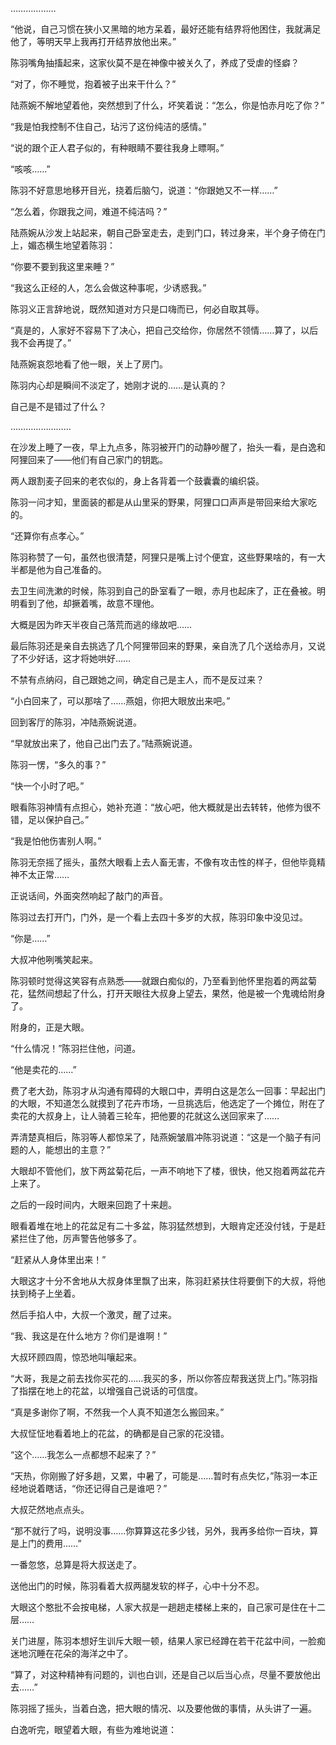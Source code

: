 ………………

“他说，自己习惯在狭小又黑暗的地方呆着，最好还能有结界将他困住，我就满足他了，等明天早上我再打开结界放他出来。”

陈羽嘴角抽搐起来，这家伙莫不是在神像中被关久了，养成了受虐的怪癖？

“对了，你不睡觉，抱着被子出来干什么？”

陆燕婉不解地望着他，突然想到了什么，坏笑着说：“怎么，你是怕赤月吃了你？”

“我是怕我控制不住自己，玷污了这份纯洁的感情。”

“说的跟个正人君子似的，有种眼睛不要往我身上瞟啊。”

“咳咳……”

陈羽不好意思地移开目光，挠着后脑勺，说道：“你跟她又不一样……”

“怎么着，你跟我之间，难道不纯洁吗？”

陆燕婉从沙发上站起来，朝自己卧室走去，走到门口，转过身来，半个身子倚在门上，媚态横生地望着陈羽：

“你要不要到我这里来睡？”

“我这么正经的人，怎么会做这种事呢，少诱惑我。”

陈羽义正言辞地说，既然知道对方只是口嗨而已，何必自取其辱。

“真是的，人家好不容易下了决心，把自己交给你，你居然不领情……算了，以后我不会再提了。”

陆燕婉哀怨地看了他一眼，关上了房门。

陈羽内心却是瞬间不淡定了，她刚才说的……是认真的？

自己是不是错过了什么？

……………………

在沙发上睡了一夜，早上九点多，陈羽被开门的动静吵醒了，抬头一看，是白逸和阿狸回来了——他们有自己家门的钥匙。

两人跟割麦子回来的老农似的，身上各背着一个鼓囊囊的编织袋。

陈羽一问才知，里面装的都是从山里采的野果，阿狸口口声声是带回来给大家吃的。

“还算你有点孝心。”

陈羽称赞了一句，虽然也很清楚，阿狸只是嘴上讨个便宜，这些野果啥的，有一大半都是他为自己准备的。

去卫生间洗漱的时候，陈羽到自己的卧室看了一眼，赤月也起床了，正在叠被。明明看到了他，却撅着嘴，故意不理他。

大概是因为昨天半夜自己落荒而逃的缘故吧……

最后陈羽还是亲自去挑选了几个阿狸带回来的野果，亲自洗了几个送给赤月，又说了不少好话，这才将她哄好……

不禁有点纳闷，自己跟她之间，确定自己是主人，而不是反过来？

“小白回来了，可以那啥了……燕姐，你把大眼放出来吧。”

回到客厅的陈羽，冲陆燕婉说道。

“早就放出来了，他自己出门去了。”陆燕婉说道。

陈羽一愣，“多久的事？”

“快一个小时了吧。”

眼看陈羽神情有点担心，她补充道：“放心吧，他大概就是出去转转，他修为很不错，足以保护自己。”

“我是怕他伤害别人啊。”

陈羽无奈摇了摇头，虽然大眼看上去人畜无害，不像有攻击性的样子，但他毕竟精神不太正常……

正说话间，外面突然响起了敲门的声音。

陈羽过去打开门，门外，是一个看上去四十多岁的大叔，陈羽印象中没见过。

“你是……”

大叔冲他咧嘴笑起来。

陈羽顿时觉得这笑容有点熟悉——就跟白痴似的，乃至看到他怀里抱着的两盆菊花，猛然间想起了什么，打开天眼往大叔身上望去，果然，他是被一个鬼魂给附身了。

附身的，正是大眼。

“什么情况！”陈羽拦住他，问道。

“他是卖花的……”

费了老大劲，陈羽才从沟通有障碍的大眼口中，弄明白这是怎么一回事：早起出门的大眼，不知道怎么就摸到了花卉市场，一旦挑选后，他选定了一个摊位，附在了卖花的大叔身上，让人骑着三轮车，把他要的花就这么送回家来了……

弄清楚真相后，陈羽等人都惊呆了，陆燕婉皱眉冲陈羽说道：“这是一个脑子有问题的人，能想出的主意？”

大眼却不管他们，放下两盆菊花后，一声不响地下了楼，很快，他又抱着两盆花卉上来了。

之后的一段时间内，大眼来回跑了十来趟。

眼看着堆在地上的花盆足有二十多盆，陈羽猛然想到，大眼肯定还没付钱，于是赶紧拦住了他，厉声警告他够多了。

“赶紧从人身体里出来！”

大眼这才十分不舍地从大叔身体里飘了出来，陈羽赶紧扶住将要倒下的大叔，将他扶到椅子上坐着。

然后手掐人中，大叔一个激灵，醒了过来。

“我、我这是在什么地方？你们是谁啊！”

大叔环顾四周，惊恐地叫嚷起来。

“大哥，我是之前去找你买花的……我买的多，所以你答应帮我送货上门。”陈羽指了指摆在地上的花盆，以增强自己说话的可信度。

“真是多谢你了啊，不然我一个人真不知道怎么搬回来。”

大叔怔怔地看着地上的花盆，的确都是自己家的花没错。

“这个……我怎么一点都想不起来了？”

“天热，你刚搬了好多趟，又累，中暑了，可能是……暂时有点失忆，”陈羽一本正经地说着瞎话，“你还记得自己是谁吧？”

大叔茫然地点点头。

“那不就行了吗，说明没事……你算算这花多少钱，另外，我再多给你一百块，算是上门的费用……”

一番忽悠，总算是将大叔送走了。

送他出门的时候，陈羽看着大叔两腿发软的样子，心中十分不忍。

大眼这个憨批不会按电梯，人家大叔是一趟趟走楼梯上来的，自己家可是住在十二层……

关门进屋，陈羽本想好生训斥大眼一顿，结果人家已经蹲在若干花盆中间，一脸痴迷地沉睡在花朵的海洋之中了。

“算了，对这种精神有问题的，训也白训，还是自己以后当心点，尽量不要放他出去……”

陈羽摇了摇头，当着白逸，把大眼的情况、以及要他做的事情，从头讲了一遍。

白逸听完，眼望着大眼，有些为难地说道：
